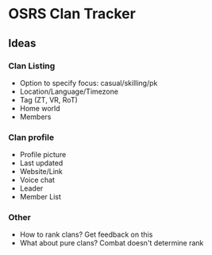 # OSRS Clan Tracker

## Ideas

### Clan Listing

  * Option to specify focus: casual/skilling/pk
  * Location/Language/Timezone
  * Tag (ZT, VR, RoT)
  * Home world
  * Members

### Clan profile

* Profile picture
* Last updated
* Website/Link
* Voice chat
* Leader
* Member List

### Other

* How to rank clans? Get feedback on this
* What about pure clans? Combat doesn't determine rank
